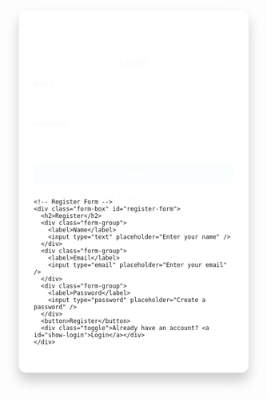 
<!DOCTYPE html>
<html lang="en">
<head>
  <meta charset="UTF-8" />
  <meta name="viewport" content="width=device-width, initial-scale=1.0"/>
  <title>Login & Register</title>
  <script src="https://code.jquery.com/jquery-3.6.0.min.js"></script>
  <style>
    * {
      margin: 0;
      padding: 0;
      font-family: 'Segoe UI', sans-serif;
    }

    body {
      background: linear-gradient(to right, #4facfe, #00f2fe);
      height: 100vh;
      display: flex;
      justify-content: center;
      align-items: center;
    }

    .container {
      background: white;
      width: 400px;
      padding: 40px 30px;
      border-radius: 15px;
      box-shadow: 0 15px 25px rgba(0, 0, 0, 0.2);
      position: relative;
    }

    h2 {
      text-align: center;
      margin-bottom: 20px;
      color: #333;
    }

    .form-group {
      margin-bottom: 15px;
    }

    label {
      font-weight: 600;
      display: block;
      margin-bottom: 5px;
    }

    input {
      width: 100%;
      padding: 10px;
      border: 1px solid #aaa;
      border-radius: 5px;
      outline: none;
    }

    button {
      width: 100%;
      padding: 12px;
      background-color: #4facfe;
      border: none;
      color: white;
      font-weight: bold;
      border-radius: 5px;
      margin-top: 10px;
      cursor: pointer;
      transition: background 0.3s ease;
    }

    button:hover {
      background-color: #00c6ff;
    }

    .toggle {
      text-align: center;
      margin-top: 15px;
    }

    .toggle a {
      color: #4facfe;
      cursor: pointer;
      text-decoration: none;
      font-weight: bold;
    }

    .form-box {
      display: none;
      animation: fadeIn 0.5s ease-in-out;
    }

    .form-box.active {
      display: block;
    }

    @keyframes fadeIn {
      from {
        opacity: 0;
        transform: translateY(20px);
      }
      to {
        opacity: 1;
        transform: translateY(0);
      }
    }
  </style>
</head>
<body>

  <div class="container">
    <!-- Login Form -->
    <div class="form-box active" id="login-form">
      <h2>Login</h2>
      <div class="form-group">
        <label>Email</label>
        <input type="email" placeholder="Enter your email" />
      </div>
      <div class="form-group">
        <label>Password</label>
        <input type="password" placeholder="Enter your password" />
      </div>
      <button>Login</button>
      <div class="toggle">Don't have an account? <a id="show-register">Register</a></div>
    </div>

    <!-- Register Form -->
    <div class="form-box" id="register-form">
      <h2>Register</h2>
      <div class="form-group">
        <label>Name</label>
        <input type="text" placeholder="Enter your name" />
      </div>
      <div class="form-group">
        <label>Email</label>
        <input type="email" placeholder="Enter your email" />
      </div>
      <div class="form-group">
        <label>Password</label>
        <input type="password" placeholder="Create a password" />
      </div>
      <button>Register</button>
      <div class="toggle">Already have an account? <a id="show-login">Login</a></div>
    </div>
  </div>

  <script>
    $(document).ready(function () {
      $("#show-register").click(function () {
        $("#login-form").removeClass("active");
        $("#register-form").addClass("active");
      });

      $("#show-login").click(function () {
        $("#register-form").removeClass("active");
        $("#login-form").addClass("active");
      });
    });
  </script>

</body>
</html>
